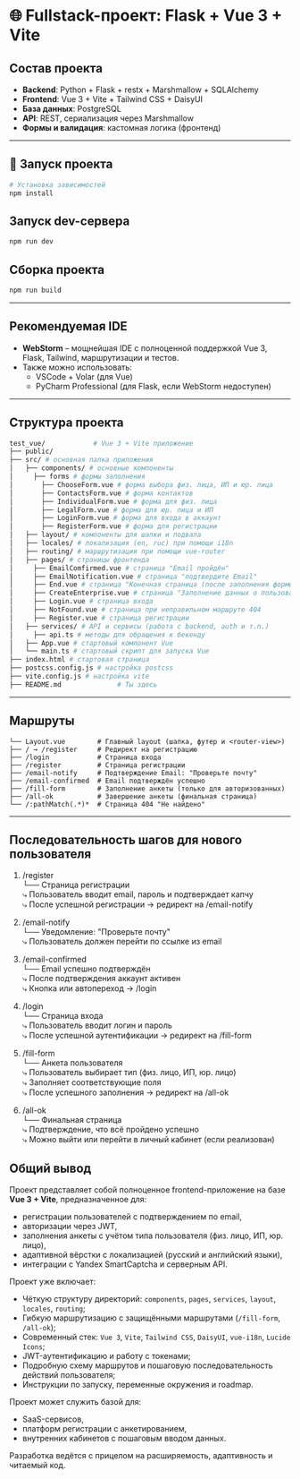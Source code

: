 # 🌐 Fullstack-проект: Flask + Vue 3 + Vite

## Состав проекта

- **Backend**: Python + Flask + restx +  Marshmallow + SQLAlchemy
- **Frontend**: Vue 3 + Vite + Tailwind CSS + DaisyUI
- **База данных**: PostgreSQL
- **API**: REST, сериализация через Marshmallow
- **Формы и валидация**: кастомная логика (фронтенд)

---

## 🚀 Запуск проекта

```bash
# Установка зависимостей
npm install
```

## Запуск dev-сервера
```bash
npm run dev
```
## Сборка проекта
```bash
npm run build
```
---

## Рекомендуемая IDE

- **WebStorm** – мощнейшая IDE с полноценной поддержкой Vue 3, Flask, Tailwind, маршрутизации и тестов.
- Также можно использовать:
    - VSCode + Volar (для Vue)
    - PyCharm Professional (для Flask, если WebStorm недоступен)

---

## Структура проекта

```bash
test_vue/            # Vue 3 + Vite приложение
├── public/
├── src/ # основная папка приложения
│   ├── components/ # основные компоненты
│     ├── forms # формы заполнения
│       ├── ChooseForm.vue # форма выбора физ. лица, ИП и юр. лица
│       ├── ContactsForm.vue # форма контактов
│       ├── IndividualForm.vue # форма для физ. лица
│       ├── LegalForm.vue # форма для юр. лица и ИП
│       ├── LoginForm.vue # форма для входа в аккаунт
│       ├── RegisterForm.vue # форма для регистрации
│   ├── layout/ # компоненты для шапки и подвала
│   ├── locales/ # локализация (en, ruc) при помощи i18n
│   ├── routing/ # маршрутизация при помощи vue-router
│   ├── pages/ # страницы фронтенда
│     ├── EmailComfirmed.vue # страница "Email пройдён" 
│     ├── EmailNotification.vue # страница "подтвердите Email" 
│     ├── End.vue # страница "Конечная страница (после заполнения формы FillForm)"
│     ├── CreateEnterprise.vue # страница "Заполнение данных о пользователей (Выбор типа пользователя и его его полей)" 
│     ├── Login.vue # страница входа
│     ├── NotFound.vue # страница при неправильном маршруте 404
│     ├── Register.vue # страница регистрации
│   ├── services/ # API и сервисы (работа с backend, auth и т.п.)
│     ├── api.ts # методы для обращения к бекенду
│   ├── App.vue # стартовый компонент Vue
│   └── main.ts # стартовый скрипт для запуска Vue
├── index.html # стартовая страница
├── postcss.config.js # настройка postcss
├── vite.config.js # настройка vite
├── README.md              # Ты здесь
```
---
## Маршруты


    └── Layout.vue        # Главный layout (шапка, футер и <router-view>)
    ├── / → /register     # Редирект на регистрацию
    ├── /login            # Страница входа
    ├── /register         # Страница регистрации
    ├── /email-notify     # Подтверждение Email: "Проверьте почту"
    ├── /email-confirmed  # Email подтверждён успешно
    ├── /fill-form        # Заполнение анкеты (только для авторизованных)
    ├── /all-ok           # Завершение анкеты (финальная страница)
    └── /:pathMatch(.*)*  # Страница 404 "Не найдено"
---
## Последовательность шагов для нового пользователя
1. /register  
   └── Страница регистрации  
   ⤷ Пользователь вводит email, пароль и подтверждает капчу  
   ⤷ После успешной регистрации → редирект на /email-notify

2. /email-notify  
   └── Уведомление: "Проверьте почту"  
   ⤷ Пользователь должен перейти по ссылке из email

3. /email-confirmed    
   └── Email успешно подтверждён  
   ⤷ После подтверждения аккаунт активен    
   ⤷ Кнопка или автопереход → /login

4. /login  
   └── Страница входа  
   ⤷ Пользователь вводит логин и пароль  
   ⤷ После успешной аутентификации → редирект на /fill-form  

5. /fill-form  
   └── Анкета пользователя  
   ⤷ Пользователь выбирает тип (физ. лицо, ИП, юр. лицо)  
   ⤷ Заполняет соответствующие поля  
   ⤷ После успешного заполнения → редирект на /all-ok  

6. /all-ok  
   └── Финальная страница  
   ⤷ Подтверждение, что всё пройдено успешно  
   ⤷ Можно выйти или перейти в личный кабинет (если реализован)

## Общий вывод
Проект представляет собой полноценное frontend-приложение на базе **Vue 3 + Vite**, предназначенное для:

- регистрации пользователей с подтверждением по email,
- авторизации через JWT,
- заполнения анкеты с учётом типа пользователя (физ. лицо, ИП, юр. лицо),
- адаптивной вёрстки с локализацией (русский и английский языки),
- интеграции с Yandex SmartCaptcha и серверным API.

Проект уже включает:
- Чёткую структуру директорий: `components`, `pages`, `services`, `layout`, `locales`, `routing`;
- Гибкую маршрутизацию с защищёнными маршрутами (`/fill-form`, `/all-ok`);
- Современный стек: `Vue 3`, `Vite`, `Tailwind CSS`, `DaisyUI`, `vue-i18n`, `Lucide Icons`;
- JWT-аутентификацию и работу с токенами;
- Подробную схему маршрутов и пошаговую последовательность действий пользователя;
- Инструкции по запуску, переменные окружения и roadmap.

Проект может служить базой для:
- SaaS-сервисов,
- платформ регистрации с анкетированием,
- внутренних кабинетов с пошаговым вводом данных.

Разработка ведётся с прицелом на расширяемость, адаптивность и читаемый код.
